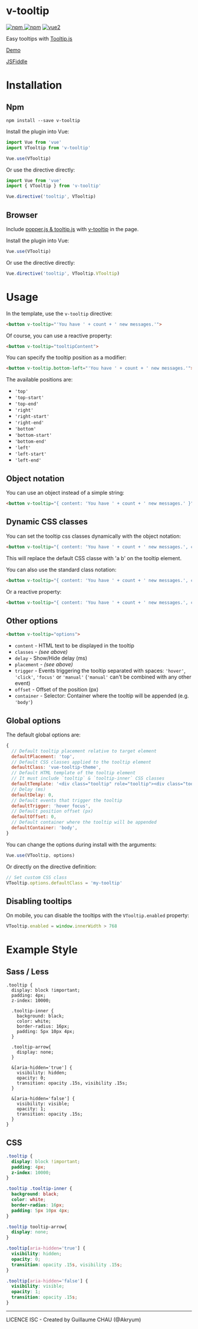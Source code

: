 # v-tooltip

[![npm](https://img.shields.io/npm/v/v-tooltip.svg) ![npm](https://img.shields.io/npm/dm/v-tooltip.svg)](https://www.npmjs.com/package/v-tooltip)
[![vue2](https://img.shields.io/badge/vue-2.x-brightgreen.svg)](https://vuejs.org/)

Easy tooltips with [Tooltip.js](https://github.com/FezVrasta/popper.js#tooltipjs)

[Demo](https://akryum.github.io/v-tooltip/)

[JSFiddle](https://jsfiddle.net/Akryum/tsjco74e/)

# Installation

## Npm

```
npm install --save v-tooltip
```

Install the plugin into Vue:

```javascript
import Vue from 'vue'
import VTooltip from 'v-tooltip'

Vue.use(VTooltip)
```

Or use the directive directly:

```javascript
import Vue from 'vue'
import { VTooltip } from 'v-tooltip'

Vue.directive('tooltip', VTooltip)
```

## Browser

Include [popper.js & tooltip.js](https://popper.js.org/) with [v-tooltip](/dist/v-tooltip.browser.js) in the page.

Install the plugin into Vue:

```javascript
Vue.use(VTooltip)
```

Or use the directive directly:

```javascript
Vue.directive('tooltip', VTooltip.VTooltip)
```

# Usage

In the template, use the `v-tooltip` directive:

```html
<button v-tooltip="'You have ' + count + ' new messages.'">
```

Of course, you can use a reactive property:

```html
<button v-tooltip="tooltipContent">
```

You can specify the tooltip position as a modifier:

```html
<button v-tooltip.bottom-left="'You have ' + count + ' new messages.'">
```

The available positions are:

 - `'top'`
 - `'top-start'`
 - `'top-end'`
 - `'right'`
 - `'right-start'`
 - `'right-end'`
 - `'bottom'`
 - `'bottom-start'`
 - `'bottom-end'`
 - `'left'`
 - `'left-start'`
 - `'left-end'`

## Object notation

You can use an object instead of a simple string:

```html
<button v-tooltip="{ content: 'You have ' + count + ' new messages.' }">
```

## Dynamic CSS classes

You can set the tooltip css classes dynamically with the object notation:

```html
<button v-tooltip="{ content: 'You have ' + count + ' new messages.', classes: ['a', 'b'] }">
```

This will replace the default CSS classe with 'a b' on the tooltip element.

You can also use the standard class notation:

```html
<button v-tooltip="{ content: 'You have ' + count + ' new messages.', classes: 'a b' }">
```

Or a reactive property:

```html
<button v-tooltip="{ content: 'You have ' + count + ' new messages.', classes: tooltipClasses }">
```

## Other options

```html
<button v-tooltip="options">
```

- `content` - HTML text to be displayed in the tooltip
- `classes` - *(see above)*
- `delay` - Show/Hide delay (ms)
- `placement` - *(see above)*
- `trigger` - Events triggering the tooltip separated with spaces: `'hover'`, `'click'`, `'focus'` or `'manual'` (`'manual'` can't be combined with any other event)
- `offset` - Offset of the position (px)
- `container` - Selector: Container where the tooltip will be appended (e.g. `'body'`)

## Global options

The default global options are:

```javascript
{
  // Default tooltip placement relative to target element
  defaultPlacement: 'top',
  // Default CSS classes applied to the tooltip element
  defaultClass: 'vue-tooltip-theme',
  // Default HTML template of the tooltip element
  // It must include `tooltip` & `tooltip-inner` CSS classes
  defaultTemplate: '<div class="tooltip" role="tooltip"><div class="tooltip-arrow"></div><div class="tooltip-inner"></div></div>',
  // Delay (ms)
  defaultDelay: 0,
  // Default events that trigger the tooltip
  defaultTrigger: 'hover focus',
  // Default position offset (px)
  defaultOffset: 0,
  // Default container where the tooltip will be appended
  defaultContainer: 'body',
}
```

You can change the options during install with the arguments:

```javascript
Vue.use(VTooltip, options)
```

Or directly on the directive definition:

```javascript
// Set custom CSS class
VTooltip.options.defaultClass = 'my-tooltip'
```

## Disabling tooltips

On mobile, you can disable the tooltips with the `VTooltip.enabled` property:

```javascript
VTooltip.enabled = window.innerWidth > 768
```

# Example Style

## Sass / Less

```less
.tooltip {
  display: block !important;
  padding: 4px;
  z-index: 10000;

  .tooltip-inner {
    background: black;
    color: white;
    border-radius: 16px;
    padding: 5px 10px 4px;
  }

  .tooltip-arrow{
    display: none;
  }

  &[aria-hidden='true'] {
    visibility: hidden;
    opacity: 0;
    transition: opacity .15s, visibility .15s;
  }

  &[aria-hidden='false'] {
    visibility: visible;
    opacity: 1;
    transition: opacity .15s;
  }
}
```

## CSS

```css
.tooltip {
  display: block !important;
  padding: 4px;
  z-index: 10000;
}

.tooltip .tooltip-inner {
  background: black;
  color: white;
  border-radius: 16px;
  padding: 5px 10px 4px;
}

.tooltip tooltip-arrow{
  display: none;
}

.tooltip[aria-hidden='true'] {
  visibility: hidden;
  opacity: 0;
  transition: opacity .15s, visibility .15s;
}

.tooltip[aria-hidden='false'] {
  visibility: visible;
  opacity: 1;
  transition: opacity .15s;
}
```


---

LICENCE ISC - Created by Guillaume CHAU (@Akryum)

